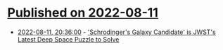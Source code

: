 # [Published on 2022-08-11](index.md)

* [2022-08-11, 20:36:00](https://soylentnews.org/article.pl?sid=22/08/10/2352243&from=rss) - ['Schrodinger's Galaxy Candidate' is JWST's Latest Deep Space Puzzle to Solve](https://soylentnews.org/article.pl?sid=22/08/10/2352243&from=rss)
